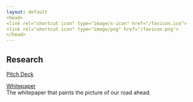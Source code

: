 ```yaml
---
layout: default
<head>
<link rel="shortcut icon" type="image/x-icon" href="/favicon.ico">
<link rel="shortcut icon" type="image/png" href="/favicon.png">
</head>
---
```

## Research

<a href="https://netxork.com/deck">Pitch Deck</a>
<br>

<a href="https://network.com.de/network.pdf">Whitepaper</a>
<br>
The whitepaper that paints the picture of our road ahead.
